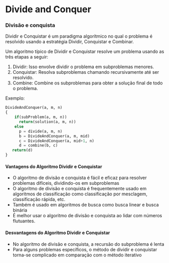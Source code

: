 # Divide and Conquer 

### Divisão e conquista 

Dividir e Conquistar é um paradigma algorítmico no qual o problema é resolvido usando a estratégia Dividir, Conquistar e Combinar.

Um algoritmo típico de Dividir e Conquistar resolve um problema usando as três etapas a seguir:

1. Dividir: Isso envolve dividir o problema em subproblemas menores.
2. Conquistar: Resolva subproblemas chamando recursivamente até ser resolvido.
3. Combine: Combine os subproblemas para obter a solução final de todo o problema.

Exemplo: 

```python
DivideAndConquer(a, m, n)
{
    if(subProblem(a, m, n))
      return(solution(a, m, n))
    else 
      p = divide(a, m, n)               
      b = DivideAndConquer(a, m, mid)                 
      c = DivideAndConquer(a, mid+1, n)            
      d = combine(b, c)                
   return(d)
}
```
#### Vantagens do Algoritmo Dividir e Conquistar

* O algoritmo de divisão e conquista é fácil e eficaz para resolver problemas difíceis, dividindo-os em subproblemas
* O algoritmo de divisão e conquista é frequentemente usado em algoritmos de classificação como classificação por mesclagem, classificação rápida, etc.
* Também é usado em algoritmos de busca como busca linear e busca binária
* É melhor usar o algoritmo de divisão e conquista ao lidar com números flutuantes.
     


#### Desvantagens do Algoritmo Dividir e Conquistar

* No algoritmo de divisão e conquista, a recursão do subproblema é lenta
* Para alguns problemas específicos, o método de dividir e conquistar torna-se complicado em comparação com o método iterativo
